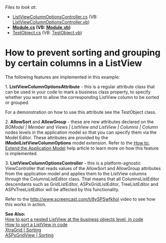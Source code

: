 <!-- default file list -->
*Files to look at*:

* [ListViewColumnOptionsController.cs](./CS/WinWebSolution.Module/ListViewColumnOptionsController.cs) (VB: [ListViewColumnOptionsController.vb](./VB/WinWebSolution.Module/ListViewColumnOptionsController.vb))
* **[Module.cs](./CS/WinWebSolution.Module/Module.cs) (VB: [Module.vb](./VB/WinWebSolution.Module/Module.vb))**
* [TestObject.cs](./CS/WinWebSolution.Module/TestObject.cs) (VB: [TestObject.vb](./VB/WinWebSolution.Module/TestObject.vb))
<!-- default file list end -->
# How to prevent sorting and grouping by certain columns in a ListView


<p>The following features are implemented in this example:</p><p>1. <strong>ListViewColumnOptionsAttribute</strong> - this is a regular attribute class that can be used in your code to mark a business class property, to specify whether you want to allow the corresponding ListView column to be sorted or grouped.</p><p>For a demonstration on how to use this attribute see the TestObject class.</p><p>2. <strong>AllowSort</strong>  and <strong>AllowGroup</strong> - these are new attributes declared on the <i>BOModel | Member</i> and <i>Views | ListView and ListView | Columns | Column</i> nodes levels in the application model so that you can specify them via the Model Editor. These attributes are provided by the <strong>IModelListViewColumnOptions</strong> model extension. Refer to the <a href="http://documentation.devexpress.com/#Xaf/CustomDocument2785"><u>How to: Extend the Application Model</u></a> help article to learn more on how this feature is implemented.</p><p>3. <strong>ListViewColumnOptionsController</strong> - this is a platform-agnostic ViewController that reads values of the AllowSort and AllowGroup attributes from the application model and applies them to the ListView columns through the ColumnsListEditor class. That means that all ColumnsListEditor descendants such as GridListEditor, ASPxGridListEditor, TreeListEditor and ASPxTreeListEditor will be affected by this functionality.</p><p>Refer to the <a href="http://www.screencast.com/t/8ySPSwfkhol"><u>http://www.screencast.com/t/8ySPSwfkhol</u></a> video to see how this works in action.</p><p><strong>See Also:</strong><br />
<a href="https://www.devexpress.com/Support/Center/p/E1253">How to sort a nested ListView at the business objects level, in code</a><br />
<a href="https://www.devexpress.com/Support/Center/p/E1276">How to sort a ListView in code</a><br />
<a href="http://documentation.devexpress.com/#WindowsForms/CustomDocument3499"><u>XtraGrid | Sorting</u></a><br />
<a href="http://documentation.devexpress.com/#AspNet/CustomDocument3714"><u>ASPxGridView | Sorting</u></a></p>

<br/>



